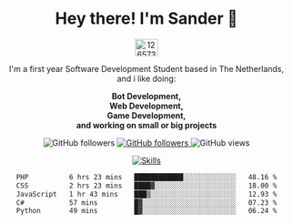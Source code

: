 <div align="center">
<h1>Hey there! I'm Sander 🦜</h1>
<a href="https://discord.com/users/1265737667975577721" target="blank"><img align="center" src="https://raw.githubusercontent.com/rahuldkjain/github-profile-readme-generator/master/src/images/icons/Social/discord.svg" alt="1265737667975577721" height="30" width="40" /></a>
<p style="max-width: 40rem">I'm a first year Software Development Student based in The Netherlands, and i like doing:</p>

<p style="max-width: 40rem">
<b>Bot Development, <br />Web Development, <br> Game Development, <br> and working on small or big projects</b>
</p>

<p>
    <img alt="GitHub followers" src="https://img.shields.io/github/followers/sanderhd">
    <a href="https://www.sanderhd.me">
        <img alt="GitHub followers" src="https://img.shields.io/badge/My-website-blue">
    </a>
    <img alt="GitHub views" src="https://komarev.com/ghpvc/?username=sanderhd&label=Profile+views&color=blue">
</p>

<p>
    <a href="https://sanderhd.me" target="_blank">
        <img alt="Skills" src="https://skillicons.dev/icons?i=html,css,js,p5js,nodejs,php,mysql,md,discordjs,bots,figma,github,vscode,windows,vercel&perline=11">
    </a>
</p>

<!--START_SECTION:waka-->

```txt
PHP          6 hrs 23 mins   ████████████░░░░░░░░░░░░░   48.16 %
CSS          2 hrs 23 mins   ████▓░░░░░░░░░░░░░░░░░░░░   18.00 %
JavaScript   1 hr 43 mins    ███▒░░░░░░░░░░░░░░░░░░░░░   12.93 %
C#           57 mins         █▓░░░░░░░░░░░░░░░░░░░░░░░   07.23 %
Python       49 mins         █▓░░░░░░░░░░░░░░░░░░░░░░░   06.24 %
```

<!--END_SECTION:waka-->
</div>
